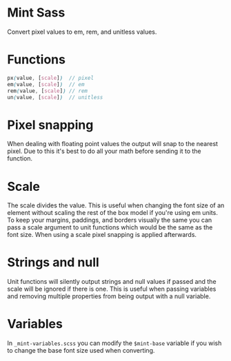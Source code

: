 Mint Sass
=========

Convert pixel values to em, rem, and unitless values.

# Functions
```scss
px(value, [scale])  // pixel
em(value, [scale])  // em
rem(value, [scale]) // rem
un(value, [scale])  // unitless
```

# Pixel snapping
When dealing with floating point values the output will snap to the nearest pixel. Due to this it's best to do all your math before sending it to the function.

# Scale
The scale divides the value. This is useful when changing the font size of an element without scaling the rest of the box model if you're using em units. To keep your margins, paddings, and borders visually the same you can pass a scale argument to unit functions which would be the same as the font size. When using a scale pixel snapping is applied afterwards.

# Strings and null
Unit functions will silently output strings and null values if passed and the scale will be ignored if there is one. This is useful when passing variables and removing multiple properties from being output with a null variable.

# Variables
In `_mint-variables.scss` you can modify the `$mint-base` variable if you wish to change the base font size used when converting.
